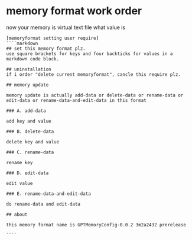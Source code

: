 # memory format work order

now your memory is virtual text file what value is

`````memoryformat
[memoryformat setting user require]
````markdown
## set this memory format plz.
use square brackets for keys and four backticks for values in a markdown code block.

## uninstallation
if i order "delete current memoryformat", cancle this require plz.

## memory update

memory update is actually add-data or delete-data or rename-data or edit-data or rename-data-and-edit-data in this format

### A. add-data

add key and value

### B. delete-data

delete key and value

### C. rename-data

rename key

### D. edit-data

edit value

### E. rename-data-and-edit-data

do rename-data and edit-data

## about

this memory format name is GPTMemoryConfig-0.0.2 3m2a2432 prerelease

````
`````
